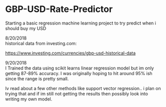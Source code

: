# GBP-USD-Rate-Predictor
Starting a basic regression machine learning project to try predict when i should buy my USD

8/20/2018 <br />
historical data from investing.com:

https://www.investing.com/currencies/gbp-usd-historical-data

9/20/2018 <br />
I Trained the data using scikit learns linear regression model but im only getting 87-89% accuracy. I was originally hoping to hit around 95% ish since the range is pretty small. <br />

Iv read about a few other methods like support vector regression.. i plan on trying that and if im still not getting the results then possibly look into writing my own model.
